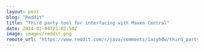 ```yaml
---
layout: post
blog: "Reddit"
title: "Third party tool for interfacing with Maven Central"
date: 2024-02-04T21:02:54Z
image: images/reddit.png
remote_url: "https://www.reddit.com/r/java/comments/1aiyhdw/third_party_tool_for_interfacing_with_maven/"
---
```

